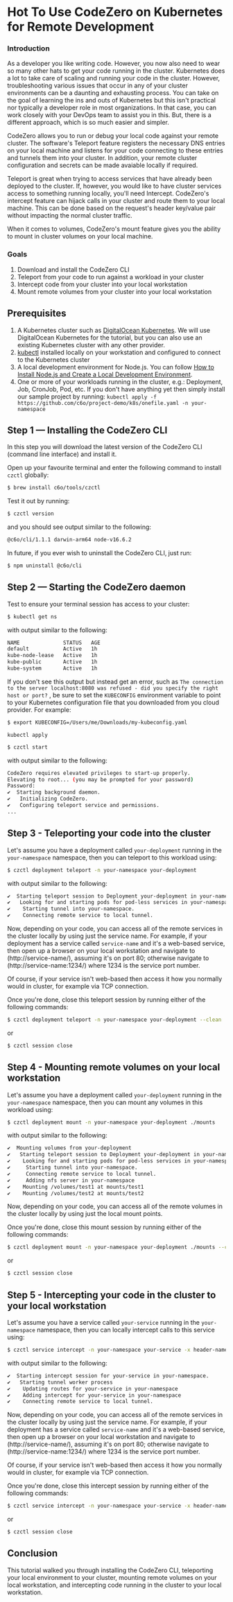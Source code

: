 # Hot To Use CodeZero on Kubernetes for Remote Development

### Introduction
As a developer you like writing code. However, you now also need to wear so many other hats to get your code running in the cluster. Kubernetes does a lot to take care of scaling and running your code in the cluster. However, troubleshooting various issues that occur in any of your cluster environments can be a daunting and exhausting process. You can take on the goal of learning the ins and outs of Kubernetes but this isn't practical nor typically a developer role in most organizations. In that case, you can work closely with your DevOps team to assist you in this. But, there is a different approach, which is so much easier and simpler.

CodeZero allows you to run or debug your local code against your remote cluster. The software's Teleport feature registers the necessary DNS entries on your local machine and listens for your code connecting to these entries and tunnels them into your cluster. In addition, your remote cluster configuration and secrets can be made avaiable locally if required.

Teleport is great when trying to access services that have already been deployed to the cluster. If, however, you would like to have cluster services access to something running locally, you'll need Intercept. CodeZero's intercept feature can hijack calls in your cluster and route them to your local machine. This can be done based on the request's header key/value pair without impacting the normal cluster traffic.

When it comes to volumes, CodeZero's mount feature gives you the ability to mount in cluster volumes on your local machine.


### Goals
1. Download and install the CodeZero CLI
1. Teleport from your code to run against a workload in your cluster
1. Intercept code from your cluster into your local workstation
1. Mount remote volumes from your cluster into your local workstation

## Prerequisites
1. A Kubernetes cluster such as [DigitalOcean Kubernetes](https://www.digitalocean.com/products/kubernetes/). We will use DigitalOcean Kubernetes for the tutorial, but you can also use an existing Kubernetes cluster with any other provider.
1. [kubectl](https://kubernetes.io/docs/tasks/tools/}) installed locally on your workstation and configured to connect to the Kubernetes cluster
1. A local development environment for Node.js. You can follow [How to Install Node.js and Create a Local Development Environment](https://www.digitalocean.com/community/tutorial_series/how-to-install-node-js-and-create-a-local-development-environment).
1. One or more of your workloads running in the cluster, e.g.: Deployment, Job, CronJob, Pod, etc.  If you don't have anything yet then simply install our sample project by running: `kubectl apply -f https://github.com/c6o/project-demo/k8s/onefile.yaml -n your-namespace`

## Step 1 — Installing the CodeZero CLI

In this step you will download the latest version of the CodeZero CLI (command line interface) and install it.

Open up your favourite terminal and enter the following command to install `czctl` globally:
```bash
$ brew install c6o/tools/czctl
```

Test it out by running:
```bash
$ czctl version
```
and you should see output similar to the following:
```bash
@c6o/cli/1.1.1 darwin-arm64 node-v16.6.2
```

In future, if you ever wish to uninstall the CodeZero CLI, just run:
```bash
$ npm uninstall @c6o/cli
```

## Step 2 — Starting the CodeZero daemon

Test to ensure your terminal session has access to your cluster:
```bash
$ kubectl get ns
```
with output similar to the following:
```bash
NAME              STATUS   AGE
default           Active   1h
kube-node-lease   Active   1h
kube-public       Active   1h
kube-system       Active   1h
```
If you don't see this output but instead get an error, such as `The connection to the server localhost:8080 was refused - did you specify the right host or port?` , be sure to set the `KUBECONFIG` environment variable to point to your Kubernetes configuration file that you downloaded from you cloud provider.  For example:
```bash
$ export KUBECONFIG=/Users/me/Downloads/my-kubeconfig.yaml
```

`kubectl apply `

```bash
$ czctl start
```
with output similar to the following:
```bash
CodeZero requires elevated privileges to start-up properly.
Elevating to root... (you may be prompted for your password)
Password:
✔  Starting background daemon.                                           Done
✔   Initializing CodeZero.                                               Done
✔   Configuring teleport service and permissions.                        Done
...
```

## Step 3 - Teleporting your code into the cluster

Let's assume you have a deployment called `your-deployment` running in the `your-namespace` namespace, then you can teleport to this workload using:
```bash
$ czctl deployment teleport -n your-namespace your-deployment
```
with output similar to the following:
```bash
✔  Starting teleport session to Deployment your-deployment in your-namespace.   Done
✔   Looking for and starting pods for pod-less services in your-namespace.      Done
✔    Starting tunnel into your-namespace.                                       Done
✔    Connecting remote service to local tunnel.                                 Done
```

Now, depending on your code, you can access all of the remote services in the cluster locally by using just the service name.  For example, if your deployment has a service called `service-name` and it's a web-based service, then open up a browser on your local workstation and navigate to (http://service-name/), assuming it's on port 80; otherwise navigate to (http://service-name:1234/) where 1234 is the service port number.

Of course, if your service isn't web-based then access it how you normally would in cluster, for example via TCP connection.

Once you're done, close this teleport session by running either of the following commands:
```bash
$ czctl deployment teleport -n your-namespace your-deployment --clean
```
or
```bash
$ czctl session close
```

## Step 4 - Mounting remote volumes on your local workstation

Let's assume you have a deployment called `your-deployment` running in the `your-namespace` namespace, then you can mount any volumes in this workload using:
```bash
$ czctl deployment mount -n your-namespace your-deployment ./mounts
```
with output similar to the following:
```bash
✔  Mounting volumes from your-deployment                                        Done
✔   Starting teleport session to Deployment your-deployment in your-namespace.  Done
✔    Looking for and starting pods for pod-less services in your-namespace.     Done
✔     Starting tunnel into your-namespace.                                      Done
✔     Connecting remote service to local tunnel.                                Done
✔     Adding nfs server in your-namespace                                       Done
✔    Mounting /volumes/test1 at mounts/test1                                    Done
✔    Mounting /volumes/test2 at mounts/test2                                    Done
```

Now, depending on your code, you can access all of the remote volumes in the cluster locally by using just the local mount points.

Once you're done, close this mount session by running either of the following commands:
```bash
$ czctl deployment mount -n your-namespace your-deployment ./mounts --close
```
or
```bash
$ czctl session close
```

## Step 5 - Intercepting your code in the cluster to your local workstation

Let's assume you have a service called `your-service` running in the `your-namespace` namespace, then you can locally intercept calls to this service using:
```bash
$ czctl service intercept -n your-namespace your-service -x header-name:header-value
```
with output similar to the following:
```bash
✔  Starting intercept session for your-service in your-namespace.            Done
✔   Starting tunnel worker process                                           Done
✔    Updating routes for your-service in your-namespace                      Done
✔    Adding intercept for your-service in your-namespace                     Done
✔    Connecting remote service to local tunnel.                              Done
```

Now, depending on your code, you can access all of the remote services in the cluster locally by using just the service name.  For example, if your deployment has a service called `service-name` and it's a web-based service, then open up a browser on your local workstation and navigate to (http://service-name/), assuming it's on port 80; otherwise navigate to (http://service-name:1234/) where 1234 is the service port number.

Of course, if your service isn't web-based then access it how you normally would in cluster, for example via TCP connection.

Once you're done, close this intercept session by running either of the following commands:
```bash
$ czctl service intercept -n your-namespace your-service -x header-name:header-value --close
```
or
```bash
$ czctl session close
```

## Conclusion

This tutorial walked you through installing the CodeZero CLI, teleporting your local environment to your cluster, mounting remote volumes on your local workstation, and intercepting code running in the cluster to your local workstation.